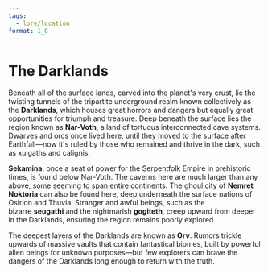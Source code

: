 ```yaml
---
tags:
  - lore/location
format: 1_0
---
```

# The Darklands

Beneath all of the surface lands, carved into the planet's very crust, lie the twisting tunnels of the tripartite underground realm known collectively as the **Darklands**, which houses great horrors and dangers but equally great opportunities for triumph and treasure. Deep beneath the surface lies the region known as **Nar-Voth**, a land of tortuous interconnected cave systems. Dwarves and orcs once lived here, until they moved to the surface after Earthfall—now it's ruled by those who remained and thrive in the dark, such as xulgaths and calignis.  
  
**Sekamina**, once a seat of power for the Serpentfolk Empire in prehistoric times, is found below Nar-Voth. The caverns here are much larger than any above, some seeming to span entire continents. The ghoul city of **Nemret Noktoria** can also be found here, deep underneath the surface nations of Osirion and Thuvia. Stranger and awful beings, such as the bizarre **seugathi** and the nightmarish **gogiteth**, creep upward from deeper in the Darklands, ensuring the region remains poorly explored.  
  
The deepest layers of the Darklands are known as **Orv**. Rumors trickle upwards of massive vaults that contain fantastical biomes, built by powerful alien beings for unknown purposes—but few explorers can brave the dangers of the Darklands long enough to return with the truth.